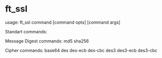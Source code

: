 # ft_ssl
usage: ft_ssl command [command opts] [command args]

Standart commands:

Message Digest commands:
	md5
	sha256

Cipher commands:
	base64
	des
	des-ecb
	des-cbc
	des3
	des3-ecb
	des3-cbc

